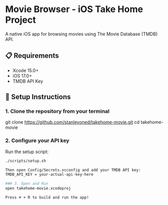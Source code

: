 # Movie Browser - iOS Take Home Project

A native iOS app for browsing movies using The Movie Database (TMDB) API.

## 📋 Requirements

- Xcode 15.0+
- iOS 17.0+
- TMDB API Key

## 🚀 Setup Instructions

### 1. Clone the repository from your terminal
git clone https://github.com/stanleyoned/takehome-movie.git
cd takehome-movie

### 2. Configure your API key

Run the setup script:
```bash
./scripts/setup.sh

Then open Config/Secrets.xcconfig and add your TMDB API key:
TMDB_API_KEY = your-actual-api-key-here

### 3. Open and Run
open takehome-movie.xcodeproj

Press ⌘ + R to build and run the app!
